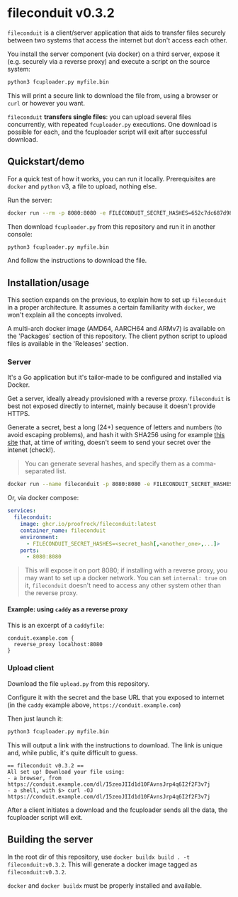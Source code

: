 # fileconduit v0.3.2

`fileconduit` is a client/server application that aids to transfer files securely between two systems that access the
internet but don't access each other.

You install the server component (via docker) on a third server, expose it (e.g. securely via a reverse proxy) and
execute a script on the source system:

```bash
python3 fcuploader.py myfile.bin
```

This will print a secure link to download the file from, using a browser or `curl` or however you want.

`fileconduit` **transfers single files**: you can upload several files concurrently, with repeated `fcuploader.py`
executions. One download is possible for each, and the fcuploader script will exit after successful download.

## Quickstart/demo

For a quick test of how it works, you can run it locally. Prerequisites are `docker` and `python` v3, a file to
upload, nothing else.

Run the server:

```bash
docker run --rm -p 8080:8080 -e FILECONDUIT_SECRET_HASHES=652c7dc687d98c9889304ed2e408c74b611e86a40caa51c4b43f1dd5913c5cd0 ghcr.io/proofrock/fileconduit:latest
```

Then download `fcuploader.py` from this repository and run it in another console:

```bash
python3 fcuploader.py myfile.bin
```

And follow the instructions to download the file.

## Installation/usage

This section expands on the previous, to explain how to set up `fileconduit` in a proper architecture. It assumes a
certain familiarity with `docker`, we won't explain all the concepts involved.

A multi-arch docker image (AMD64, AARCH64 and ARMv7) is available on the 'Packages' section of this repository. The client python script to upload files is available in the 'Releases' section.

### Server

It's a Go application but it's tailor-made to be configured and installed via Docker.

Get a server, ideally already provisioned with a reverse proxy. `fileconduit` is best not exposed directly to internet,
mainly because it doesn't provide HTTPS.

Generate a secret, best a long (24+) sequence of letters and numbers (to avoid escaping problems), and hash it with
SHA256 using for example [this site](https://emn178.github.io/online-tools/sha256.html) that, at time of writing, doesn't seem to send your secret over the intenet
(check!).

> You can generate several hashes, and specify them as a comma-separated list.

```bash
docker run --name fileconduit -p 8080:8080 -e FILECONDUIT_SECRET_HASHES=<secret_hash[,<another_one>,...]> ghcr.io/proofrock/fileconduit:latest
```

Or, via docker compose:

```yaml
services:
  fileconduit:
    image: ghcr.io/proofrock/fileconduit:latest
    container_name: fileconduit
    environment:
      - FILECONDUIT_SECRET_HASHES=<secret_hash[,<another_one>,...]>
    ports:
      - 8080:8080
```

> This will expose it on port 8080; if installing with a reverse proxy, you may want to set up a docker network. You can
> set `internal: true` on it, `fileconduit` doesn't need to access any other system other than the reverse proxy.  

#### Example: using `caddy` as a reverse proxy

This is an excerpt of a `caddyfile`:

```caddyfile
conduit.example.com {
  reverse_proxy localhost:8080
}
```

### Upload client

Download the file `upload.py` from this repository.

Configure it with the secret and the base URL that you exposed to internet (in the `caddy` example above,
`https://conduit.example.com`)

Then just launch it:

```bash
python3 fcuploader.py myfile.bin
```

This will output a link with the instructions to download. The link is unique and, while public, it's quite difficult
to guess.

```text
== fileconduit v0.3.2 ==
All set up! Download your file using:
- a browser, from https://conduit.example.com/dl/I5zeoJIId1d10FAvnsJrp4q6I2f2F3v7j
- a shell, with $> curl -OJ https://conduit.example.com/dl/I5zeoJIId1d10FAvnsJrp4q6I2f2F3v7j
```

After a client initiates a download and the fcuploader sends all the data, the fcuploader script will exit.

## Building the server

In the root dir of this repository, use `docker buildx build . -t fileconduit:v0.3.2`. This will generate a docker image
tagged as `fileconduit:v0.3.2`.

`docker` and `docker buildx` must be properly installed and available.
